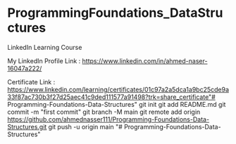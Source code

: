 # ProgrammingFoundations_DataStructures
LinkedIn Learning Course

My LinkedIn Profile Link : https://www.linkedin.com/in/ahmed-naser-16047a222/

Certificate Link : https://www.linkedin.com/learning/certificates/01c97a2a5dca1a9bc25cde9a33f87ac730b3f27d25aec41c9ded111577a91498?trk=share_certificate"# Programming-Foundations-Data-Structures"  git init git add README.md git commit -m "first commit" git branch -M main git remote add origin https://github.com/ahmednasser111/Programming-Foundations-Data-Structures.git git push -u origin main
"# Programming-Foundations-Data-Structures" 
